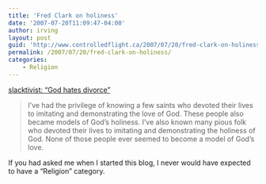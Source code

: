```yaml
---
title: 'Fred Clark on holiness'
date: '2007-07-20T11:09:47-04:00'
author: irving
layout: post
guid: 'http://www.controlledflight.ca/2007/07/20/fred-clark-on-holiness/'
permalink: /2007/07/20/fred-clark-on-holiness/
categories:
    - Religion
---
```


[slacktivist: “God hates divorce”](http://slacktivist.typepad.com/slacktivist/2007/07/god-hates-divor.html)

> I’ve had the privilege of knowing a few saints who devoted their lives to imitating and demonstrating the love of God. These people also became models of God’s holiness. I’ve also known many pious folk who devoted their lives to imitating and demonstrating the holiness of God. None of those people ever seemed to become a model of God’s love.

If you had asked me when I started this blog, I never would have expected to have a “Religion” category.
